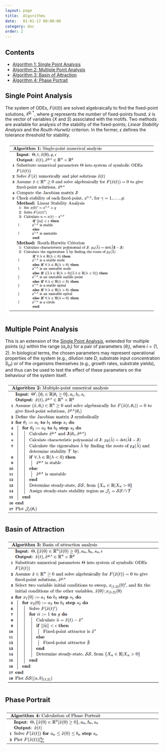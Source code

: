 ```yaml
---
layout: page
title:  Algorithms
date:   01-01-17 00:00:00
category: doc
order: 2
---
```


## Contents
* [Algorithm 1: Single Point Analysis](#spa)
* [Algorithm 2: Multiple Point Analysis](#mpa)
* [Algorithm 3: Basin of Attraction](#boa)
* [Algorithm 4: Phase Portrait](#phase)

## <a name="spa"></a>Single Point Analysis
The system of ODEs, $F(\tilde{x}(t))$ are solved algebraically to find the fixed-point solutions, $\tilde{x}^{g,\ast}$, where $g$
represents the number of fixed-points found. $\tilde{x}$ is the vector of variables ($X$ and $S$) associated with the motifs.
Two methods are available for analysis of the stability of the fixed-points; *Linear Stability Analysis* and the *Routh-Hurwitz* criterion. 
In the former, $\epsilon$ defines the tolerance threshold for stability.

![alt text](https://raw.githubusercontent.com/MI-SIM/MI-SIM.github.io/master/_posts/spa.png "Single Point Analysis Algorithm")

## <a name="mpa"></a>Multiple Point Analysis
This is an extension of the [Single Point Analysis](#spa), extended for multiple points ($s_i$) within the range ($a_i$,$b_i$) for a pair of 
parameters ($\theta_{i}$), where $i = (1,2)$.  In biological terms, the chosen parameters may represent operational properties of the system 
(e.g., dilution rate $D$, substrate input concentration $S_{in}$) or of the organisms themselves (e.g., growth rates, substrate yields),
and thus can be used to test the effect of these parameters on the behaviour of the system itself.

![alt text](https://raw.githubusercontent.com/MI-SIM/MI-SIM.github.io/master/_posts/mpa.png "Multiple Point Analysis Algorithm")

## <a name="boa"></a>Basin of Attraction
![alt text](https://raw.githubusercontent.com/MI-SIM/MI-SIM.github.io/master/_posts/boa.png "Basin of Attraction Algorithm")

## <a name="phase"></a>Phase Portrait
![alt text](https://raw.githubusercontent.com/MI-SIM/MI-SIM.github.io/master/_posts/pp.png "Phase Portrait Algorithm")
